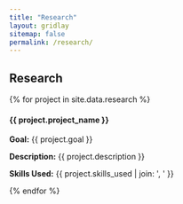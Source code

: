 ```yaml
---
title: "Research"
layout: gridlay
sitemap: false
permalink: /research/
---
```


<style>
img{
  border-radius: 10px;
}
.col-md-3 {
  margin-top:10px;
  margin-bottom:10px;
  padding:0px;
  display:block;
  overflow:hidden;
  text-align:center;
  display: table-cell;
  background: white;
  border-radius: 20px;
  height: auto;
}
iframe {
  margin:0;
  padding:0;
  width: 175px;
  display: inline;
  vertical-align: middle;
}
</style>

## Research

{% for project in site.data.research %}
<div class="well">
<div class="col-md-12 col-sm-12">
<h4>{{ project.project_name }}</h4>

<p><strong>Goal:</strong> {{ project.goal }}</p>
<p><strong>Description:</strong> {{ project.description }}</p>
<p><strong>Skills Used:</strong> {{ project.skills_used | join: ', ' }}</p>

   
</div>
</div>
 {% endfor %}